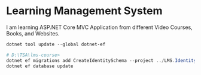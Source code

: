 # Learning Management System

I am learning ASP.NET Core MVC Application from different Video Courses, Books, and Websites.

```powershell
dotnet tool update --global dotnet-ef

# D:\TSA\lms-course>
dotnet ef migrations add CreateIdentitySchema --project ../LMS.IdentityPersistence --startup-project .
dotnet ef database update
```
